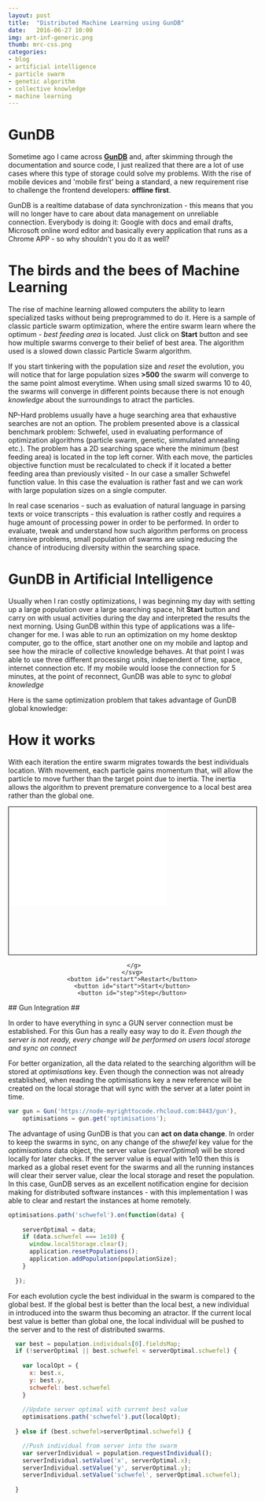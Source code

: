 ```yaml
---
layout: post
title:  "Distributed Machine Learning using GunDB"
date:   2016-06-27 10:00
img: art-inf-generic.png
thumb: mrc-css.png
categories: 
- blog
- artificial intelligence
- particle swarm
- genetic algorithm
- collective knowledge
- machine learning
---
```


# GunDB #

Sometime ago I came across  **[GunDB](http://gun.js.org/enterprise/)** and, after skimming through the documentation and source code,
I just realized that there are a lot of use cases where this type of storage could solve my problems. 
With the rise of mobile devices and 'mobile first' being a standard, a new requirement rise to challenge the frontend developers: **offline first**.

GunDB is a realtime database of data synchronization - this means that you will no longer have to care about data management on unreliable connection.
Everybody is doing it: Google with docs and email drafts, Microsoft online word editor and basically every application that runs as a Chrome APP - so why shouldn't you do it as well?

# The birds and the bees of Machine Learning #

The rise of machine learning allowed computers the ability to learn specialized tasks without being preprogrammed to do it. 
Here is a sample of classic particle swarm optimization, where the entire swarm learn where the optimum - *best feeding area* is located.
Just click on **Start** button and see how multiple swarms converge to their belief of best area. The algorithm used is a slowed down classic Particle Swarm algorithm.

<!--<iframe src="https://run.plnkr.co/plunks/SOd9dC/" style="width: 100%; height: 400px"></iframe>-->

If you start tinkering with the population size and *reset* the evolution, you will notice that for large population sizes **>500** the swarm will converge to the same point almost everytime.
When using small sized swarms 10 to 40, the swarms will converge in different points because there is not enough *knowledge* about the surroundings to atract the particles.


NP-Hard problems usually have a huge searching area that exhaustive searches are not an option. 
The problem presented above is a classical benchmark problem: Schwefel, used in evaluating performance of optimization algorithms (particle swarm, genetic, simmulated annealing etc.).
The problem has a 2D searching space where the minimum (best feeding area) is located in the top left corner. With each move, the particles objective function must be recalculated to check if it located a better feeding area than previously visited - In our case a smaller Schwefel function value.
In this case the evaluation is rather fast and we can work with large population sizes on a single computer.

In real case scenarios - such as evaluation of natural language in parsing texts or voice transcripts - this evaluation is rather costly and requires a huge amount of processing power in order to be performed.
In order to evaluate, tweak and understand how such algorithm performs on process intensive problems, small population of swarms are using reducing the chance of introducing diversity within the searching space.

# GunDB in Artificial Intelligence #

Usually when I ran costly optimizations, I was beginning my day with setting up a large population over a large searching space, hit **Start** button and carry on with usual activities during the day and interpreted the results the next morning.
Using GunDB within this type of applications was a life-changer for me. I was able to run an optimization on my home desktop computer, go to the office, start another one on my mobile and laptop and see how the miracle of collective knowledge behaves.
At that point I was able to use three different processing units, independent of time, space, internet connection etc. If my mobile would loose the connection for 5 minutes, at the point of reconnect, GunDB was able to sync to *global knowledge*

Here is the same optimization problem that takes advantage of GunDB global knowledge:
<!--<iframe src="https://run.plnkr.co/plunks/0sUJjo/" style="width: 100%; height: 400px"></iframe>-->

# How it works #

With each iteration the entire swarm migrates towards the best individuals location. With movement, each particle gains momentum that, will allow the particle to move further than the target point due to inertia. 
The inertia allows the algorithm to prevent premature convergence to a local best area rather than the global one. 
<div style="text-align:center">
    <svg style="border: 1px solid #000" id="attractor" width="100%" height="300" xmlns="http://www.w3.org/2000/svg">
     <!-- Created with Method Draw - http://github.com/duopixel/Method-Draw/ -->
     <g>
      <title>background</title>
      <rect fill="#fff" id="canvas_background" height="202" width="322" y="-1" x="-1"/>
      <g display="none" overflow="visible" y="0" x="0" height="100%" width="100%" id="canvasGrid">
       <rect fill="url(#gridpattern)" stroke-width="0" y="0" x="0" height="100%" width="100%"/>
      </g>
     </g>
     <g >
      <title>Layer 1</title>            
      
     </g>
    </svg>
    <button id="restart">Restart</button>
    <button id="start">Start</button>
    <button id="step">Step</button>
</div>
<script>
var omega = 0.85;
var c1 = 0.1;
var c2 = 0.1;

document.addEventListener("DOMContentLoaded", function (event) {

   var block = false;
    var toX = Math.round(Math.random() * 300);
    var toY =  Math.round(Math.random() * 300);
    var interval;


    var attractor = document.createElementNS("http://www.w3.org/2000/svg", 'ellipse'); //Create a path in SVG's namespace
    
    attractor.style.strokeWidth = "1px"; //Set stroke width
    attractor.setAttribute('cx', toX);
    attractor.setAttribute('cy', toY);
    attractor.setAttribute('velX', 0);
    attractor.setAttribute('velY', 0);
    attractor.setAttribute('stroke', '#000000');
    attractor.setAttribute('fill', '#FFFFFF');
    attractor.setAttribute('rx', 10);
    attractor.setAttribute('ry', 10);
    document.getElementById('attractor').appendChild(attractor);

    var refs = [];
    for (var i = 0; i < 10; i++) {

        var newElement = document.createElementNS("http://www.w3.org/2000/svg", 'ellipse'); //Create a path in SVG's namespace
        // newElement.style.stroke = "#000"; //Set stroke colour
        newElement.style.strokeWidth = "1px"; //Set stroke width
        newElement.setAttribute('cx', Math.round(Math.random() * 300));
        newElement.setAttribute('cy', Math.round(Math.random() * 300));
        newElement.setAttribute('velX', 0);
        newElement.setAttribute('velY', 0);
        newElement.setAttribute('fill', '#FF0000');
        newElement.setAttribute('stroke', '#000000');


        newElement.setAttribute('rx', 3);
        newElement.setAttribute('ry', 3);
        document.getElementById('attractor').appendChild(newElement);

        refs.push(newElement);
    }

 
    $("#step").click(function() {
        step();
    });

    $("#restart").click(function () {
        block = false;
        clearInterval(interval);
        for (var i = 0; i < refs.length; i++) {
            elem = refs[i];
            var cx = Math.round(Math.random() * 300);
            var cy = Math.round(Math.random() * 300);
            elem.setAttribute('cx', cx);
            elem.setAttribute('pbx', cx);

            elem.setAttribute('cy', cy);
            elem.setAttribute('pby', cy);

            elem.setAttribute('velX', 0);
            elem.setAttribute('velY', 0);
        }
    });


    function step() {

        var who = 0;
        var opt = 1e12;

        for (var i = 0; i < refs.length; i++) {
            var elem = refs[i];
            var localX = Number(elem.getAttribute('cx'));
            var localY = Number(elem.getAttribute('cy'));
            var pbVal = Number(elem.getAttribute('val'));
            var val =
                Math.abs(toX - localX) * Math.abs(toX - localX) +
                Math.abs(toY - localY) * Math.abs(toY - localY);

            if (pbVal < val) {
                elem.setAttribute('pbx', localX);
                elem.setAttribute('pby', localY);
            }

            elem.setAttribute('fill', '#FF0000');
            elem.setAttribute('stroke', '#000000');


            if (val < opt) {
                opt = val;
                who = i;
            }
        }

        var bestX = Number(refs[who].getAttribute('cx'));
        var bestY = Number(refs[who].getAttribute('cy'));

        refs[who].setAttribute('fill', '#00FF00');
        refs[who].setAttribute('stroke', '#00FF00');

        for (var i = 0; i < refs.length; i++) {

            var elem = refs[i];
            var localX = Number(elem.getAttribute('cx'));
            var localY = Number(elem.getAttribute('cy'));
            var velX = Number(elem.getAttribute('velX'));
            var velY = Number(elem.getAttribute('velY'));
            var pbestX = Number(elem.getAttribute('pbx'));
            var pbestY = Number(elem.getAttribute('pby'));

            velX = omega * velX + (c1 * Math.random() * (pbestX - localX)) + (c2 * Math.random() * (bestX - localX));
            velY = omega * velY + (c1 * Math.random() * (pbestY - localY)) + (c2 * Math.random() * (bestY - localY));

            elem.setAttribute('velX', velX);
            elem.setAttribute('velY', velY);

            elem.setAttribute('cx', localX + velX);
            elem.setAttribute('cy', localY + velY);

        }
    }


    $('#attractor').click(function (event) {
       
        toX = event.offsetX;
        toY = event.offsetY;
        attractor.setAttribute('cx', toX);
        attractor.setAttribute('cy', toY);
       
    });
    
    $("#start").click(function() {
      interval = setInterval(function () {
            step();
        }, 100);
    });

});

    
</script>
## Gun Integration ##

In order to have everything in sync a GUN server connection must be established.
For this Gun has a really easy way to do it. *Even though the server is not ready, every change will be performed on users local storage and sync on connect*

For better organization, all the data related to the searching algorithm will be stored at *optimisations* key. 
Even though the connection was not already established, when reading the optimisations key a new reference will be created on the local storage that will sync with the server at a later point in time.

```javascript
var gun = Gun('https://node-myrighttocode.rhcloud.com:8443/gun'),
    optimisations = gun.get('optimisations');
```

The advantage of using GunDB is that you can **act on data change**. 
In order to keep the swarms in sync, on any change of the *shwefel* key value for the *optimisations* data object, the server value (*serverOptimal*) will be stored locally for later checks.
If the server value is equal with 1e10 then this is marked as a global reset event for the swarms and all the running instances will clear their server value, clear the local storage and reset the population.
In this case, GunDB serves as an excellent notification engine for decision making for distributed software instances - with this implementation I was able to clear and restart the instances at home remotely. 


```javascript
optimisations.path('schwefel').on(function(data) {
    
    serverOptimal = data;
    if (data.schwefel === 1e10) {
      window.localStorage.clear();
      application.resetPopulations();
      application.addPopulation(populationSize);
    }
    
  }); 
```

For each evolution cycle the best individual in the swarm is compared to the global best.
If the global best is better than the local best, a new individual in introduced into the swarm thus becoming an atractor. 
If the current local best value is better than global one, the local individual will be pushed to the server and to the rest of distributed swarms.


```javascript
  var best = population.individuals[0].fieldsMap;
  if (!serverOptimal || best.schwefel < serverOptimal.schwefel) {
    
    var localOpt = {
      x: best.x,
      y: best.y,
      schwefel: best.schwefel
    }
    
    //Update server optimal with current best value
    optimisations.path('schwefel').put(localOpt);
  
  } else if (best.schwefel>serverOptimal.schwefel) {

    //Push individual from server into the swarm
    var serverIndividual = population.requestIndividual();
    serverIndividual.setValue('x', serverOptimal.x);
    serverIndividual.setValue('y', serverOptimal.y);
    serverIndividual.setValue('schwefel', serverOptimal.schwefel);
  
  }

```

